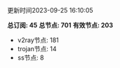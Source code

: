 更新时间2023-09-25 16:10:05

**总订阅: 45**
**总节点: 701**
**有效节点: 203**
- v2ray节点: 181
- trojan节点: 14
- ss节点: 8
